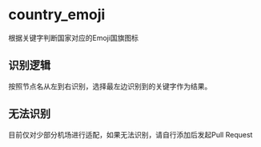# country_emoji
根据关键字判断国家对应的Emoji国旗图标

## 识别逻辑
按照节点名从左到右识别，选择最左边识别到的关键字作为结果。

## 无法识别
目前仅对少部分机场进行适配，如果无法识别，请自行添加后发起Pull Request